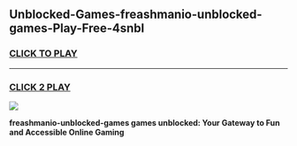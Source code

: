 
## Unblocked-Games-freashmanio-unblocked-games-Play-Free-4snbl
<h3>
<a href="https://premium76.site?title=freashmanio-unblocked-games&ref=18A1">CLICK TO PLAY</a></h3>
<hr>

<h3>
<a href="https://premium76.site?title=freashmanio-unblocked-games&ref=18A1">CLICK 2 PLAY</a>
  
</h3>

<a href="https://premium76.site?title=freashmanio-unblocked-games&ref=18A1"><img src="https://clearcache.store/games.png"></a>


**freashmanio-unblocked-games games unblocked: Your Gateway to Fun and Accessible Online Gaming**
